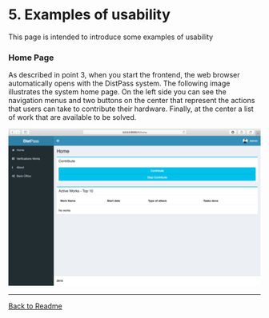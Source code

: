 # 5. Examples of usability

This page is intended to introduce some examples of usability

### Home Page

As described in point 3, when you start the frontend, the web browser automatically opens with the DistPass system. The following image illustrates the system home page. On the left side you can see the navigation menus and two buttons on the center that represent the actions that users can take to contribute their hardware. Finally, at the center a list of work that are available to be solved.

![](https://github.com/lclms/distpass/blob/master/img/home_pages_distpass.png)


___
[Back to Readme](https://github.com/lclms/distpass)</br>
